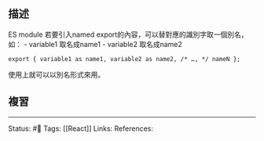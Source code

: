 ## 描述



ES module 若要引入named export的內容，可以替對應的識別字取一個別名，如：
	- variable1 取名成name1
	- variable2 取名成name2
```
export { variable1 as name1, variable2 as name2, /* …, */ nameN };
```
使用上就可以以別名形式來用。

## 複習


---
Status: #🌱 
Tags:
[[React]]
Links:
References: